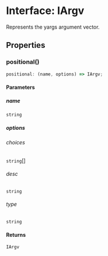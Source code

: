 # Interface: IArgv

Represents the yargs argument vector.

## Properties

### positional()

```ts
positional: (name, options) => IArgv;
```

#### Parameters

##### name

`string`

##### options

###### choices

`string`[]

###### desc

`string`

###### type

`string`

#### Returns

`IArgv`
